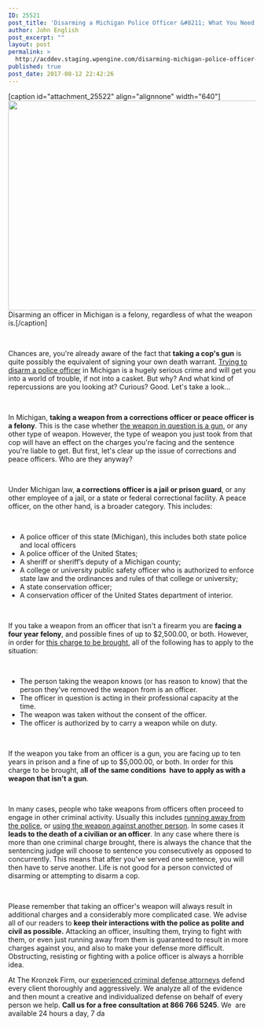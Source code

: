 ```yaml
---
ID: 25521
post_title: 'Disarming a Michigan Police Officer &#8211; What You Need To Know!'
author: John English
post_excerpt: ""
layout: post
permalink: >
  http://acddev.staging.wpengine.com/disarming-michigan-police-officer-need-know.html
published: true
post_date: 2017-08-12 22:42:26
---
```

[caption id="attachment_25522" align="alignnone" width="640"]<img class="size-large wp-image-25522" src="http://acddev.staging.wpengine.com/wp-content/uploads/2017/08/canstockphoto14940413-1024x683.jpg" alt="" width="640" height="427" /> Disarming an officer in Michigan is a felony, regardless of what the weapon is.[/caption]

&nbsp;

<span style="font-weight: 400;">Chances are, you're already aware of the fact that </span><b>taking a cop's gun</b><span style="font-weight: 400;"> is quite possibly the equivalent of signing your own death warrant. </span><a href="https://acddev.staging.wpengine.com/disarming-corrections-officer-michigan-gun-crime-defense-attorneys.html"><span style="font-weight: 400;">Trying to disarm a police officer</span></a><span style="font-weight: 400;"> in Michigan is a hugely serious crime and will get you into a world of trouble, if not into a casket. But why? And what kind of repercussions are you looking at? Curious? Good. Let's take a look…</span>

&nbsp;

<span style="font-weight: 400;">In Michigan, </span><b>taking a weapon from a corrections officer or peace officer is a felony</b><span style="font-weight: 400;">. This is the case whether </span><a href="https://acddev.staging.wpengine.com/firearm-charges.html"><span style="font-weight: 400;">the weapon in question is a gun</span></a><span style="font-weight: 400;">, or any other type of weapon. However, the type of weapon you just took from that cop will have an effect on the charges you're facing and the sentence you're liable to get. But first, let's clear up the issue of corrections and peace officers. Who are they anyway?</span>

&nbsp;

<span style="font-weight: 400;">Under Michigan law, </span><b>a corrections officer is a jail or prison guard</b><span style="font-weight: 400;">, or any other employee of a jail, or a state or federal correctional facility. A peace officer, on the other hand, is a broader category. This includes: </span>

&nbsp;
<ul>
 	<li style="font-weight: 400;"><span style="font-weight: 400;">A police officer of this state (Michigan), this includes both state police and local officers </span></li>
 	<li style="font-weight: 400;"><span style="font-weight: 400;">A police officer of the United States; </span></li>
 	<li style="font-weight: 400;"><span style="font-weight: 400;">A sheriff or sheriff’s deputy of a Michigan county; </span></li>
 	<li style="font-weight: 400;"><span style="font-weight: 400;">A college or university public safety officer who is authorized to enforce state law and the ordinances and rules of that college or university; </span></li>
 	<li style="font-weight: 400;"><span style="font-weight: 400;">A state conservation officer; </span></li>
 	<li style="font-weight: 400;"><span style="font-weight: 400;">A conservation officer of the United States department of interior.</span></li>
</ul>
&nbsp;

<span style="font-weight: 400;">If you take a weapon from an officer that isn't a firearm you are </span><b>facing a four year felony</b><span style="font-weight: 400;">, and possible fines of up to $2,500.00, or both. However, in order for </span><a href="https://acddev.staging.wpengine.com/felony-information.html"><span style="font-weight: 400;">this charge to be brought</span></a><span style="font-weight: 400;">, all of the following has to apply to the situation:</span>

&nbsp;
<ul>
 	<li style="font-weight: 400;"><span style="font-weight: 400;">The person taking the weapon knows (or has reason to know) that the person they've removed the weapon from is an officer.</span></li>
 	<li style="font-weight: 400;"><span style="font-weight: 400;">The officer in question is acting in their professional capacity at the time.</span></li>
 	<li style="font-weight: 400;"><span style="font-weight: 400;">The weapon was taken without the consent of the officer.</span></li>
 	<li style="font-weight: 400;"><span style="font-weight: 400;">The officer is authorized by to carry a weapon while on duty.</span></li>
</ul>
&nbsp;

<span style="font-weight: 400;">If the weapon you take from an officer is a gun, you are facing up to ten years in prison and a fine of up to $5,000.00, or both. In order for this charge to be brought, a</span><b>ll of the same conditions  have to apply as with a weapon that isn't a gun</b><span style="font-weight: 400;">.</span>

&nbsp;

<span style="font-weight: 400;">In many cases, people who take weapons from officers often proceed to engage in other criminal activity. Usually this includes </span><a href="https://acddev.staging.wpengine.com/michigan-fleeing-eluding-attorneys-criminal-defense-lawyers.html"><span style="font-weight: 400;">running away from the police</span></a><span style="font-weight: 400;">, or </span><a href="https://acddev.staging.wpengine.com/michigan-felonious-assault-attorneys-defense-lawyers.html"><span style="font-weight: 400;">using the weapon against another person</span></a><span style="font-weight: 400;">. In some cases it </span><b>leads to the death of a civilian or an officer</b><span style="font-weight: 400;">. In any case where there is more than one criminal charge brought, there is always the chance that the sentencing judge will choose to sentence you consecutively as opposed to concurrently. This means that after you've served one sentence, you will then have to serve another. Life is not good for a person convicted of disarming or attempting to disarm a cop. </span>

&nbsp;

<span style="font-weight: 400;">Please remember that taking an officer's weapon will always result in additional charges and a considerably more complicated case. We advise all of our readers to </span><b>keep their interactions with the police as polite and civil as possible.</b><span style="font-weight: 400;"> Attacking an officer, insulting them, trying to fight with them, or even just running away from them is guaranteed to result in more charges against you, and also to make your defense more difficult. Obstructing, resisting or fighting with a police officer is always a horrible idea. </span>

<span style="font-weight: 400;">At The Kronzek Firm, our </span><a href="https://acddev.staging.wpengine.com/trial-attorneys.html"><span style="font-weight: 400;">experienced criminal defense attorneys</span></a><span style="font-weight: 400;"> defend every client thoroughly and aggressively. We analyze all of the evidence and then mount a creative and individualized defense on behalf of every person we help. </span><b>Call us for a free consultation at 866 766 5245</b><span style="font-weight: 400;">. We  are available 24 hours a day, 7 da</span>